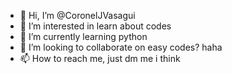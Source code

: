 - 👋 Hi, I’m @CoronelJVasagui
- 👀 I’m interested in learn about codes
- 🌱 I’m currently learning python
- 💞️ I’m looking to collaborate on easy codes? haha
- 📫 How to reach me, just dm me i think

<!---
CoronelJVasagui/CoronelJVasagui is a ✨ special ✨ repository because its `README.md` (this file) appears on your GitHub profile.
You can click the Preview link to take a look at your changes.
--->
